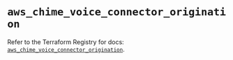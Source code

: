 # `aws_chime_voice_connector_origination`

Refer to the Terraform Registry for docs: [`aws_chime_voice_connector_origination`](https://registry.terraform.io/providers/hashicorp/aws/5.52.0/docs/resources/chime_voice_connector_origination).
